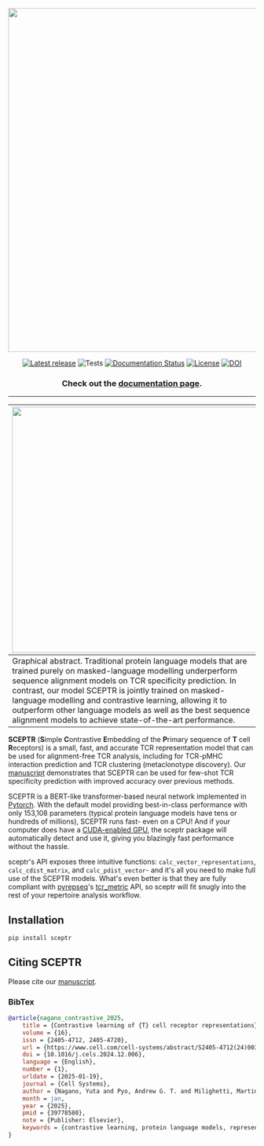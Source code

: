 <div align="center">

<img src="https://raw.githubusercontent.com/yutanagano/sceptr/main/sceptr.svg" width=700>

[![Latest release](https://img.shields.io/pypi/v/sceptr)](https://pypi.org/p/sceptr)
![Tests](https://github.com/yutanagano/sceptr/actions/workflows/tests.yaml/badge.svg)
[![Documentation Status](https://readthedocs.org/projects/sceptr/badge/?version=latest)](https://sceptr.readthedocs.io)
[![License](https://img.shields.io/badge/license-MIT-blue)](https://github.com/yutanagano/sceptr?tab=MIT-1-ov-file#readme)
[![DOI](https://img.shields.io/badge/DOI-10.1016/j.cels.2024.12.006-pink)](https://www.cell.com/cell-systems/fulltext/S2405-4712(24)00369-7)

### Check out the [documentation page](https://sceptr.readthedocs.io).

</div>

---

| <img src="https://raw.githubusercontent.com/yutanagano/sceptr/main/docs/graphical_abstract.png" width=500> |
|---|
| Graphical abstract. Traditional protein language models that are trained purely on masked-language modelling underperform sequence alignment models on TCR specificity prediction. In contrast, our model SCEPTR is jointly trained on masked-language modelling and contrastive learning, allowing it to outperform other language models as well as the best sequence alignment models to achieve state-of-the-art performance. |

**SCEPTR** (**S**imple **C**ontrastive **E**mbedding of the **P**rimary sequence of **T** cell **R**eceptors) is a small, fast, and accurate TCR representation model that can be used for alignment-free TCR  analysis, including for TCR-pMHC interaction prediction and TCR clustering (metaclonotype discovery).
Our [manuscript](https://www.cell.com/cell-systems/fulltext/S2405-4712(24)00369-7) demonstrates that SCEPTR can be used for few-shot TCR specificity prediction with improved accuracy over previous methods.

SCEPTR is a BERT-like transformer-based neural network implemented in [Pytorch](https://pytorch.org).
With the default model providing best-in-class performance with only 153,108 parameters (typical protein language models have tens or hundreds of millions), SCEPTR runs fast- even on a CPU!
And if your computer does have a [CUDA-enabled GPU](https://en.wikipedia.org/wiki/CUDA), the sceptr package will automatically detect and use it, giving you blazingly fast performance without the hassle.

sceptr's API exposes three intuitive functions: `calc_vector_representations`, `calc_cdist_matrix`, and `calc_pdist_vector`- and it's all you need to make full use of the SCEPTR models.
What's even better is that they are fully compliant with [pyrepseq](https://pyrepseq.readthedocs.io)'s [tcr_metric](https://pyrepseq.readthedocs.io/en/latest/api.html#pyrepseq.metric.tcr_metric.TcrMetric) API, so sceptr will fit snugly into the rest of your repertoire analysis workflow.

## Installation

```bash
pip install sceptr
```

## Citing SCEPTR
Please cite our [manuscript](https://www.cell.com/cell-systems/fulltext/S2405-4712(24)00369-7).

### BibTex
```bibtex
@article{nagano_contrastive_2025,
	title = {Contrastive learning of {T} cell receptor representations},
	volume = {16},
	issn = {2405-4712, 2405-4720},
	url = {https://www.cell.com/cell-systems/abstract/S2405-4712(24)00369-7},
	doi = {10.1016/j.cels.2024.12.006},
	language = {English},
	number = {1},
	urldate = {2025-01-19},
	journal = {Cell Systems},
	author = {Nagano, Yuta and Pyo, Andrew G. T. and Milighetti, Martina and Henderson, James and Shawe-Taylor, John and Chain, Benny and Tiffeau-Mayer, Andreas},
	month = jan,
	year = {2025},
	pmid = {39778580},
	note = {Publisher: Elsevier},
	keywords = {contrastive learning, protein language models, representation learning, T cell receptor, T cell specificity, TCR, TCR repertoire},
}
```
